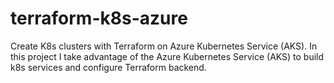 # terraform-k8s-azure
Create K8s clusters with Terraform on Azure Kubernetes Service (AKS). In this project I take advantage of the Azure Kubernetes Service (AKS) to build k8s services and configure Terraform backend.
